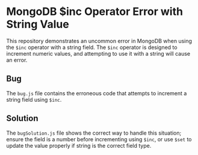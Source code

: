 # MongoDB $inc Operator Error with String Value

This repository demonstrates an uncommon error in MongoDB when using the `$inc` operator with a string field.  The `$inc` operator is designed to increment numeric values, and attempting to use it with a string will cause an error.

## Bug
The `bug.js` file contains the erroneous code that attempts to increment a string field using `$inc`.

## Solution
The `bugSolution.js` file shows the correct way to handle this situation; ensure the field is a number before incrementing using `$inc`, or use `$set` to update the value properly if string is the correct field type.